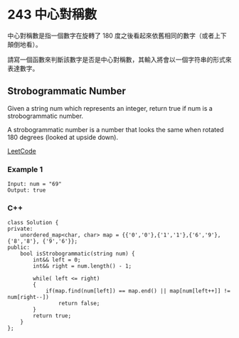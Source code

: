 # 243 中心對稱數

中心對稱數是指一個數字在旋轉了 180 度之後看起來依舊相同的數字（或者上下顛倒地看）。

請寫一個函數來判斷該數字是否是中心對稱數，其輸入將會以一個字符串的形式來表達數字。

## Strobogrammatic Number

Given a string num which represents an integer, return true if num is a strobogrammatic number.

A strobogrammatic number is a number that looks the same when rotated 180 degrees (looked at upside down).

[LeetCode](https://leetcode-cn.com/problems/strobogrammatic-number)

### Example 1
```
Input: num = "69"
Output: true
```

### C++ 

```
class Solution {
private: 
    unordered_map<char, char> map = {{'0','0'},{'1','1'},{'6','9'},{'8','8'}, {'9','6'}};
public:
    bool isStrobogrammatic(string num) {
        int&& left = 0;
        int&& right = num.length() - 1;

        while( left <= right)
        {
            if(map.find(num[left]) == map.end() || map[num[left++]] != num[right--])
                return false;
        }
        return true;       
    }
};
```
